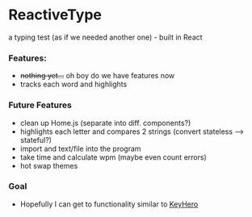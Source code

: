 # ReactiveType

a typing test (as if we needed another one) - built in React

### Features:
- ~~nothing yet...~~ oh boy do we have features now
- tracks each word and highlights

### Future Features
- clean up Home.js (separate into diff. components?)
- highlights each letter and compares 2 strings (convert stateless --> stateful?)
- import and text/file into the program
- take time and calculate wpm (maybe even count errors)
- hot swap themes

### Goal
- Hopefully I can get to functionality similar to [KeyHero](https://www.keyhero.com/free-typing-test/)